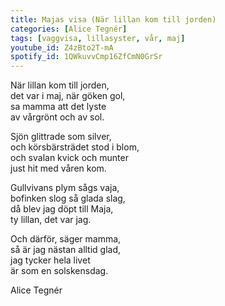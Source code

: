 ```yaml
---
title: Majas visa (När lillan kom till jorden)
categories: [Alice Tegnér]
tags: [vaggvisa, lillasyster, vår, maj]
youtube_id: Z4zBto2T-mA
spotify_id: 1QWkuvvCmp16ZfCmN0GrSr
---
```


När lillan kom till jorden,  
det var i maj, när göken gol,  
sa mamma att det lyste  
av vårgrönt och av sol.  
  
Sjön glittrade som silver,  
och körsbärsträdet stod i blom,  
och svalan kvick och munter  
just hit med våren kom.  
  
Gullvivans plym sågs vaja,  
bofinken slog så glada slag,  
då blev jag döpt till Maja,  
ty lillan, det var jag.  
  
Och därför, säger mamma,  
så är jag nästan alltid glad,  
jag tycker hela livet  
är som en solskensdag.


Alice Tegnér
